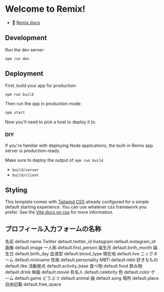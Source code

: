 # Welcome to Remix!

- 📖 [Remix docs](https://remix.run/docs)

## Development

Run the dev server:

```shellscript
npm run dev
```

## Deployment

First, build your app for production:

```sh
npm run build
```

Then run the app in production mode:

```sh
npm start
```

Now you'll need to pick a host to deploy it to.

### DIY

If you're familiar with deploying Node applications, the built-in Remix app server is production-ready.

Make sure to deploy the output of `npm run build`

- `build/server`
- `build/client`

## Styling

This template comes with [Tailwind CSS](https://tailwindcss.com/) already configured for a simple default starting experience. You can use whatever css framework you prefer. See the [Vite docs on css](https://vitejs.dev/guide/features.html#css) for more information.


##  プロフィール入力フォームの名称
名前 default.name
Twitter default.twitter_id
Instagram default.instagram_id
画像 default.image
一人称 default.first_person
誕生月 default.birth_month
誕生日 default.birth_day
血液型 default.blood_type
現在地 default.live
ニックネーム default.nickname
性格 default.personality
MBTI default.mbti
好きなもの default.like
活動拠点 default.activity_base
食べ物 default.food
飲み物 default.drink
映画 default.movie
有名人 default.celebrity
色 default.color
ゲーム default.game
どうぶつ default.animal
曲 default.song
場所 default.place
自由記載 default.free_space
